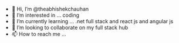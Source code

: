 - 👋 Hi, I’m @theabhishekchauhan
- 👀 I’m interested in ... coding
- 🌱 I’m currently learning ... .net full stack and react js and angular js
- 💞️ I’m looking to collaborate on my full stack hub
- 📫 How to reach me ...

<!---
theabhishekchauhan/theabhishekchauhan is a ✨ special ✨ repository because its `README.md` (this file) appears on your GitHub profile.
You can click the Preview link to take a look at your changes.
--->
